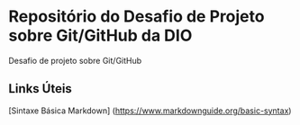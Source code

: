 # Repositório do Desafio de Projeto sobre Git/GitHub da DIO
Desafio de projeto sobre Git/GitHub

## Links Úteis
[Sintaxe Básica Markdown] (https://www.markdownguide.org/basic-syntax)
